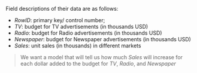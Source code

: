 Field descriptions of their data are as follows:

+ *RowID*: primary key/ control number;
+ *TV*: budget for TV advertisements (in thousands USD)
+ *Radio*: budget for Radio advertisements (in thousands USD)
+ *Newspaper*: budget for Newspaper advertisements (in thousands USD)
+ *Sales*: unit sales (in thousands) in different markets

> We want a model that will tell us how much *Sales* will increase for each dollar added to the budget for *TV*, *Radio*, and *Newspaper*
